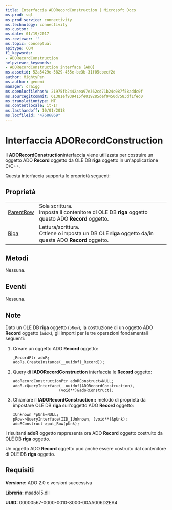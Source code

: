 ```yaml
---
title: Interfaccia ADORecordConstruction | Microsoft Docs
ms.prod: sql
ms.prod_service: connectivity
ms.technology: connectivity
ms.custom: ''
ms.date: 01/19/2017
ms.reviewer: ''
ms.topic: conceptual
apitype: COM
f1_keywords:
- ADORecordConstruction
helpviewer_keywords:
- ADORecordConstruction interface [ADO]
ms.assetid: 52a5429e-5829-455e-be3b-31f05cbecf2d
author: MightyPen
ms.author: genemi
manager: craigg
ms.openlocfilehash: 21975fb2442aea97e362cd71b24c087f58addc0f
ms.sourcegitcommit: 61381ef939415fe019285def9450d7583df1fed0
ms.translationtype: MT
ms.contentlocale: it-IT
ms.lasthandoff: 10/01/2018
ms.locfileid: "47686869"
---
```

# <a name="adorecordconstruction-interface"></a>Interfaccia ADORecordConstruction
Il **ADORecordConstruction**interfaccia viene utilizzata per costruire un oggetto ADO **Record** oggetto da OLE DB **riga** oggetto in un'applicazione C/C++.  
  
 Questa interfaccia supporta le proprietà seguenti:  
  
## <a name="properties"></a>Proprietà  
  
|||  
|-|-|  
|[ParentRow](../../../ado/reference/ado-api/parentrow-property-ado.md)|Sola scrittura.<br />Imposta il contenitore di OLE DB **riga** oggetto questo ADO **Record** oggetto.|  
|[Riga](../../../ado/reference/ado-api/row-property-ado.md)|Lettura/scrittura.<br />Ottiene o imposta un DB OLE **riga** oggetto da/in questa ADO **Record** oggetto.|  
  
## <a name="methods"></a>Metodi  
 Nessuna.  
  
## <a name="events"></a>Eventi  
 Nessuna.  
  
## <a name="remarks"></a>Note  
 Dato un OLE DB **riga** oggetto (`pRow`), la costruzione di un oggetto ADO **Record** oggetto (`adoR`), gli importi per le tre operazioni fondamentali seguenti:  
  
1.  Creare un oggetto ADO **Record** oggetto:  
  
    ```  
    _RecordPtr adoR;  
    adoRs.CreateInstance(__uuidof(_Record));  
    ```  
  
2.  Query di **IADORecordConstruction** interfaccia le **Record** oggetto:  
  
    ```  
    adoRecordConstructionPtr adoRConstruct=NULL;  
    adoR->QueryInterface(__uuidof(ADORecordConstruction),  
                        (void**)&adoRConstruct);  
    ```  
  
3.  Chiamare il **IADORecordConstruction::** metodo di proprietà da impostare OLE DB **riga** sull'oggetto ADO **Record** oggetto:  
  
    ```  
    IUnknown *pUnk=NULL;  
    pRow->QueryInterface(IID_IUnknown, (void**)&pUnk);  
    adoRConstruct->put_Row(pUnk);  
    ```  
  
 I risultanti **adoR** oggetto rappresenta ora ADO **Record** oggetto costruito da OLE DB **riga** oggetto.  
  
 Un oggetto ADO **Record** oggetto può anche essere costruito dal contenitore di OLE DB **riga** oggetto.  
  
## <a name="requirements"></a>Requisiti  
 **Versione:** ADO 2.0 e versioni successiva  
  
 **Libreria:** msado15.dll  
  
 **UUID:** 00000567-0000-0010-8000-00AA006D2EA4
